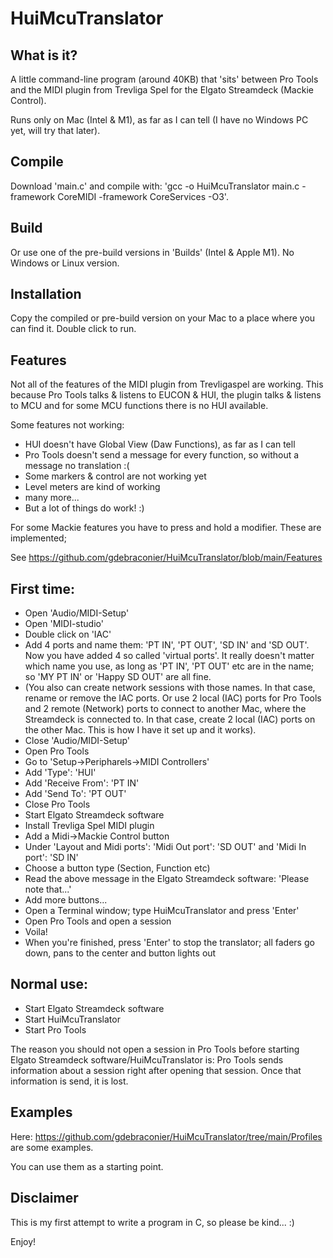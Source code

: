 # HuiMcuTranslator

## What is it?
A little command-line program (around 40KB) that 'sits' between Pro Tools and the MIDI plugin from Trevliga Spel for the Elgato Streamdeck (Mackie Control).

Runs only on Mac (Intel & M1), as far as I can tell (I have no Windows PC yet, will try that later).

## Compile
Download 'main.c' and compile with: 'gcc -o HuiMcuTranslator main.c -framework CoreMIDI -framework CoreServices -O3'.

## Build
Or use one of the pre-build versions in 'Builds' (Intel & Apple M1). No Windows or Linux version.

## Installation
Copy the compiled or pre-build version on your Mac to a place where you can find it.
Double click to run.

## Features
Not all of the features of the MIDI plugin from Trevligaspel are working.
This because Pro Tools talks & listens to EUCON & HUI, the plugin talks & listens to MCU and for some MCU functions there is no HUI available.

Some features not working:

- HUI doesn't have Global View (Daw Functions), as far as I can tell
- Pro Tools doesn't send a message for every function, so without a message no translation :(
- Some markers & control are not working yet
- Level meters are kind of working
- many more...
- But a lot of things do work! :)

For some Mackie features you have to press and hold a modifier. These are implemented;

See https://github.com/gdebraconier/HuiMcuTranslator/blob/main/Features

## First time:

- Open 'Audio/MIDI-Setup'
- Open 'MIDI-studio'
- Double click on 'IAC'
- Add 4 ports and name them: 'PT IN', 'PT OUT', 'SD IN' and 'SD OUT'. Now you have added 4 so called 'virtual ports'.
  It really doesn't matter which name you use, as long as 'PT IN', 'PT OUT' etc are in the name; so 'MY PT IN' or 'Happy SD OUT' are all fine.
- (You also can create network sessions with those names. In that case, rename or remove the IAC ports. Or use 2 local (IAC) ports for Pro Tools and 2 remote (Network) ports to connect to another Mac, where the Streamdeck is connected to. In that case, create 2 local (IAC) ports on the other Mac. This is how I have it set up and it works).
- Close 'Audio/MIDI-Setup'
- Open Pro Tools
- Go to 'Setup->Peripharels->MIDI Controllers'
- Add 'Type': 'HUI'
- Add 'Receive From': 'PT IN'
- Add 'Send To': 'PT OUT'
- Close Pro Tools
- Start Elgato Streamdeck software
- Install Trevliga Spel MIDI plugin
- Add a Midi->Mackie Control button
- Under 'Layout and Midi ports': 'Midi Out port': 'SD OUT' and 'Midi In port': 'SD IN'
- Choose a button type (Section, Function etc)
- Read the above message in the Elgato Streamdeck software: 'Please note that...'
- Add more buttons...
- Open a Terminal window; type HuiMcuTranslator and press 'Enter'
- Open Pro Tools and open a session
- Voila!
- When you're finished, press 'Enter' to stop the translator; all faders go down, pans to the center and button lights out

## Normal use:
- Start Elgato Streamdeck software
- Start HuiMcuTranslator
- Start Pro Tools

The reason you should not open a session in Pro Tools before starting Elgato Streamdeck software/HuiMcuTranslator is: Pro Tools sends information about a session right after opening that session. Once that information is send, it is lost.

## Examples

Here: https://github.com/gdebraconier/HuiMcuTranslator/tree/main/Profiles are some examples.

You can use them as a starting point.

## Disclaimer

This is my first attempt to write a program in C, so please be kind... :)

Enjoy!
